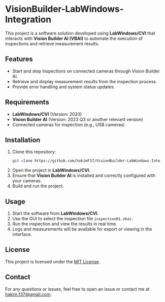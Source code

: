 # VisionBuilder-LabWindows-Integration

This project is a software solution developed using **LabWindows/CVI** that interacts with **Vision Builder AI (VBAI)** to automate the execution of inspections and retrieve measurement results.

## Features

- Start and stop inspections on connected cameras through Vision Builder AI.
- Retrieve and display measurement results from the inspection process.
- Provide error handling and system status updates.

## Requirements

- **LabWindows/CVI** (Version: 2020)
- **Vision Builder AI** (Version: 2023 Q3 or another relevant version)
- Connected cameras for inspection (e.g., USB cameras)
  
## Installation

1. Clone this repository:
    ```bash
    git clone https://github.com/hakimF37/VisionBuilder-LabWindows-Integration.git
    ```
2. Open the project in **LabWindows/CVI**.
3. Ensure that **Vision Builder AI** is installed and correctly configured with your cameras.
4. Build and run the project.

## Usage

1. Start the software from **LabWindows/CVI**.
2. Use the GUI to select the inspection file `inspection01.vbai`.
3. Run the inspection and view the results in real time.
4. Logs and measurements will be available for export or viewing in the interface.

## License

This project is licensed under the [MIT License](LICENSE).

## Contact

For any questions or issues, feel free to open an issue or contact me at hakim.f37@gmail.com.
